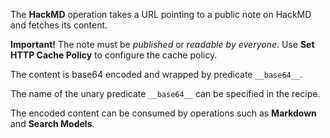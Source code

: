 The **HackMD** operation takes a URL pointing to a public note on HackMD and fetches its content.

**Important!** The note must be _published_ or _readable by everyone_. Use **Set HTTP Cache Policy** to configure the cache policy.

The content is base64 encoded and wrapped by predicate `__base64__`.

The name of the unary predicate `__base64__` can be specified in the recipe.

The encoded content can be consumed by operations such as **Markdown** and **Search Models**.
